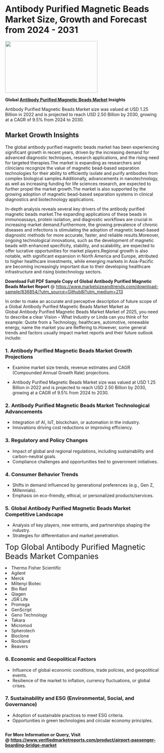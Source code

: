 <H1>Antibody Purified Magnetic Beads Market Size, Growth and Forecast from 2024 - 2031</H1><img class="aligncenter size-medium wp-image-584254" src="https://thirdeyenews.in/wp-content/uploads/2024/09/Global-Market-Research-300x168.jpeg" alt="" width="300" height="168" /><p><strong>Global&nbsp;<a href="https://www.marketsizeandtrends.com/download-sample/836854/?utm_source=Github8j?utm_medium=213">Antibody Purified Magnetic Beads Market</a> Insights</strong></p><p>Antibody Purified Magnetic Beads Market size was valued at USD 1.25 Billion in 2022 and is projected to reach USD 2.50 Billion by 2030, growing at a CAGR of 9.5% from 2024 to 2030.</p><p><h2>Market Growth Insights</h2> <p>The global antibody purified magnetic beads market has been experiencing significant growth in recent years, driven by the increasing demand for advanced diagnostic techniques, research applications, and the rising need for targeted therapies.The market is expanding as researchers and clinicians recognize the value of magnetic bead-based separation technologies for their ability to efficiently isolate and purify antibodies from complex biological samples.Additionally, advancements in nanotechnology, as well as increasing funding for life sciences research, are expected to further propel the market growth.The market is also supported by the growing adoption of magnetic bead-based separation systems in clinical diagnostics and biotechnology applications.</p> <p>In-depth analysis reveals several key drivers of the antibody purified magnetic beads market.The expanding applications of these beads in immunoassays, protein isolation, and diagnostic workflows are crucial in increasing market demand.Furthermore, the growing prevalence of chronic diseases and infections is stimulating the adoption of magnetic bead-based diagnostic methods for more accurate, faster, and reliable results.Moreover, ongoing technological innovations, such as the development of magnetic beads with enhanced specificity, stability, and scalability, are expected to offer lucrative opportunities for market players.Regional growth is also notable, with significant expansion in North America and Europe, attributed to higher healthcare investments, while emerging markets in Asia-Pacific are becoming increasingly important due to their developing healthcare infrastructure and rising biotechnology sectors.</p> <p><span class=""><strong>Download Full PDF Sample Copy of Global Antibody Purified Magnetic Beads Market Report</strong> @ <a href="https://www.marketsizeandtrends.com/download-sample/836854/?utm_source=Github8j?utm_medium=213" target="_blank">https://www.marketsizeandtrends.com/download-sample/836854/?utm_source=Github8j?utm_medium=213</a></span></p><p>In order to make an accurate and perceptive description of future scope of a Global&nbsp;Antibody Purified Magnetic Beads Market Market as Global&nbsp;Antibody Purified Magnetic Beads Market Market of 2025, you need to describe a clear Vision &ndash; What Industry or Linda can you think of for example: Quote from a Technology, healthcare, automotive, renewable energy, name the market you are Reffering to.However, some general trends and factors usually impact market reports and their future outlook include:</p><h3>1.&nbsp;<strong>Antibody Purified Magnetic Beads Market Growth Projections</strong></h3><ul><li>Examine market size trends, revenue estimates and CAGR (Compounded Annual Growth Rate) projections.</li><li><p>Antibody Purified Magnetic Beads Market size was valued at USD 1.25 Billion in 2022 and is projected to reach USD 2.50 Billion by 2030, growing at a CAGR of 9.5% from 2024 to 2030.</p></li></ul><h3>2.&nbsp;<strong>Antibody Purified Magnetic Beads Market Technological Advancements</strong></h3><ul><li>Integration of AI, IoT, blockchain, or automation in the industry.</li><li>Innovations driving cost reductions or improving efficiency.</li></ul><h3>3.&nbsp;<strong>Regulatory and Policy Changes</strong></h3><ul><li>Impact of global and regional regulations, including sustainability and carbon-neutral goals.</li><li>Compliance challenges and opportunities tied to government initiatives.</li></ul><h3>4.&nbsp;<strong>Consumer Behavior Trends</strong></h3><ul><li>Shifts in demand influenced by generational preferences (e.g., Gen Z, Millennials).</li><li>Emphasis on eco-friendly, ethical, or personalized products/services.</li></ul><h3>5.&nbsp;<strong>Global Antibody Purified Magnetic Beads Market Competitive Landscape</strong></h3><ul><li>Analysis of key players, new entrants, and partnerships shaping the industry.</li><li>Strategies for differentiation and market penetration.</li></ul><p data-pm-slice="1 1 []"><span style="color: inherit; font-family: inherit; font-size: 25px;">Top Global Antibody Purified Magnetic Beads Market Companies</span></p><div class="" data-test-id=""><p><li>Thermo Fisher Scientific</li><li> Agilent</li><li> Merck</li><li> Miltenyi Biotec</li><li> Bio Rad</li><li> Qiagen</li><li> JSR Life</li><li> Promega</li><li> GenScript</li><li> Geno Technology</li><li> Takara</li><li> Micromod</li><li> Spherotech</li><li> Bioclone</li><li> Rockland</li><li> Beavers</li></p></div><h3>6.&nbsp;<strong>Economic and Geopolitical Factors</strong></h3><ul><li>Influence of global economic conditions, trade policies, and geopolitical events.</li><li>Resilience of the market to inflation, currency fluctuations, or global crises.</li></ul><h3>7.&nbsp;<strong>Sustainability and ESG (Environmental, Social, and Governance)</strong></h3><ul><li>Adoption of sustainable practices to meet ESG criteria.</li><li>Opportunities in green technologies and circular economy principles.</li></ul><h2><strong style="font-size: 14px;">For More Information or Query, Visit @&nbsp;</strong><a style="background-color: #ffffff; font-size: 14px;" href="https://www.marketsizeandtrends.com/report/antibody-purified-magnetic-beads-market/" target="_blank">https://www.verifiedmarketreports.com/product/airport-passenger-boarding-bridge-market</a></h2>